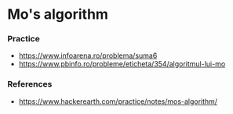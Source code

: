 # Mo's algorithm

### Practice
- https://www.infoarena.ro/problema/suma6
- https://www.pbinfo.ro/probleme/eticheta/354/algoritmul-lui-mo

### References
- https://www.hackerearth.com/practice/notes/mos-algorithm/


